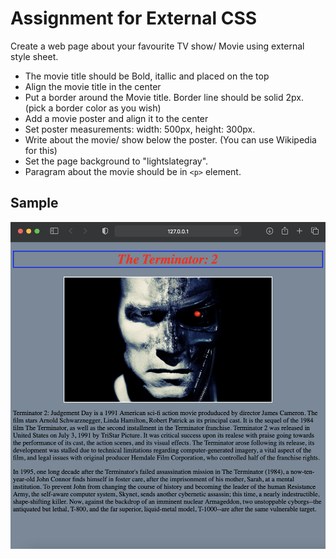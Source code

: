 # Assignment for External CSS
Create a web page about your favourite TV show/ Movie using external style sheet.
- The movie title should be Bold, itallic and placed on the top 
- Align the movie title in the center
- Put a border around the Movie title. Border line should be solid 2px. (pick a border color as you wish)
- Add a movie poster and align it to the center
- Set poster measurements: width: 500px, height: 300px.
- Write about the movie/ show below the poster. (You can use Wikipedia for this)
- Set the page background to "lightslategray".
- Paragram about the movie should be in `<p>` element.
## Sample
![image](./solution_sample.png "output")


